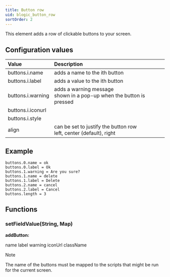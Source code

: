 ```yaml
---
title: Button row
uid: blogic_button_row
sortOrder: 2
---
```


This element adds a row of clickable buttons to your screen.

## Configuration values

| Value             | Description                    |
|:------------------|:-------------------------------|
| buttons.i.name    | adds a name to the ith button  |
| buttons.i.label   | adds a value to the ith button |
| buttons.i.warning | adds a warning message<br/>shown in a pop-up when the button is pressed |
| buttons.i.iconurl | |
| buttons.i.style   | |
| align             | can be set to justify the button row <br/> left, center (default), right |

## Example

```crmscript
buttons.0.name = ok
buttons.0.label = Ok
buttons.1.warning = Are you sure?
buttons.1.name = delete
buttons.1.label = Delete
buttons.2.name = cancel
buttons.2.label = Cancel
buttons.length = 3
```

## Functions

### setFieldValue(String, Map)

**addButton:**

name
label
warning
iconUrl
className

> [!NOTE]
> The name of the buttons must be mapped to the scripts that might be run for the current screen.
